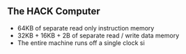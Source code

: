 ## The HACK Computer
- 64KB of separate read only instruction memory
- 32KB + 16KB + 2B of separate read / write data memory
- The entire machine runs off a single clock si